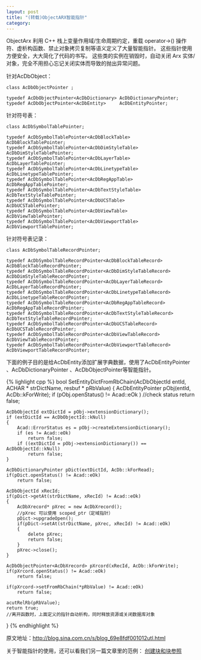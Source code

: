 ```yaml
---
layout: post
title: "(转载)ObjectARX智能指针"
category: 
---
```


ObjectArx 利用 C++ 栈上变量作用域/生命周期约定，重载 operator->() 操作符、虚析构函数、禁止对象拷贝复制等语义定义了大量智能指针。
这些指针使用方便安全，大大简化了代码的书写。
这些类的实例在销毁时，自动关闭 Arx 实体/对象，完全不用担心忘记关闭实体而导致的抛出异常问题。

针对AcDbObject：

	class AcDbObjectPointer ;

	typedef AcDbObjectPointer<AcDbDictionary> AcDbDictionaryPointer;
	typedef AcDbObjectPointer<AcDbEntity>     AcDbEntityPointer;

针对符号表：

	class AcDbSymbolTablePointer;

	typedef AcDbSymbolTablePointer<AcDbBlockTable>     AcDbBlockTablePointer;
	typedef AcDbSymbolTablePointer<AcDbDimStyleTable>  AcDbDimStyleTablePointer;
	typedef AcDbSymbolTablePointer<AcDbLayerTable>     AcDbLayerTablePointer;
	typedef AcDbSymbolTablePointer<AcDbLinetypeTable>  AcDbLinetypeTablePointer;
	typedef AcDbSymbolTablePointer<AcDbRegAppTable>    AcDbRegAppTablePointer;
	typedef AcDbSymbolTablePointer<AcDbTextStyleTable> AcDbTextStyleTablePointer;
	typedef AcDbSymbolTablePointer<AcDbUCSTable>       AcDbUCSTablePointer;
	typedef AcDbSymbolTablePointer<AcDbViewTable>      AcDbViewTablePointer;
	typedef AcDbSymbolTablePointer<AcDbViewportTable>  AcDbViewportTablePointer;

针对符号表记录：

	class AcDbSymbolTableRecordPointer;

	typedef AcDbSymbolTableRecordPointer<AcDbBlockTableRecord>     AcDbBlockTableRecordPointer;
	typedef AcDbSymbolTableRecordPointer<AcDbDimStyleTableRecord>  AcDbDimStyleTableRecordPointer;
	typedef AcDbSymbolTableRecordPointer<AcDbLayerTableRecord>     AcDbLayerTableRecordPointer;
	typedef AcDbSymbolTableRecordPointer<AcDbLinetypeTableRecord>  AcDbLinetypeTableRecordPointer;
	typedef AcDbSymbolTableRecordPointer<AcDbRegAppTableRecord>    AcDbRegAppTableRecordPointer;
	typedef AcDbSymbolTableRecordPointer<AcDbTextStyleTableRecord> AcDbTextStyleTableRecordPointer;
	typedef AcDbSymbolTableRecordPointer<AcDbUCSTableRecord>       AcDbUCSTableRecordPointer;
	typedef AcDbSymbolTableRecordPointer<AcDbViewTableRecord>      AcDbViewTableRecordPointer;
	typedef AcDbSymbolTableRecordPointer<AcDbViewportTableRecord>  AcDbViewportTableRecordPointer;
 
下面的例子目的是给AcDbEntity添加扩展字典数据，使用了AcDbEntityPointer 、AcDbDictionaryPointer 、AcDbObjectPointer<AcDbXrecord>等智能指针。

{% lighlight cpp %}
bool SetEntityDictFromRbChain(AcDbObjectId entId, ACHAR * strDictName, resbuf * pRbValue)
{
	AcDbEntityPointer pObj(entId, AcDb::kForWrite);
	if (pObj.openStatus() != Acad::eOk )	//check status
		return false;

	AcDbObjectId extDictId = pObj->extensionDictionary();
	if (extDictId == AcDbObjectId::kNull)
	{
		Acad::ErrorStatus es = pObj->createExtensionDictionary();
		if (es != Acad::eOk)
			return false;
		if ((extDictId = pObj->extensionDictionary()) == AcDbObjectId::kNull)
			return false;
	}

	AcDbDictionaryPointer pDict(extDictId, AcDb::kForRead);
	if(pDict.openStatus() != Acad::eOk)
		return false;

	AcDbObjectId xRecId;
	if(pDict->getAt(strDictName, xRecId) != Acad::eOk)
	{
		AcDbXrecord* pXrec = new AcDbXrecord();
		//pXrec 可以使用 scoped_ptr（定域指针）
		pDict->upgradeOpen();
		if(pDict->setAt(strDictName, pXrec, xRecId) != Acad::eOk)
		{
			delete pXrec;
			return false;
		}
		pXrec->close();
	}

	AcDbObjectPointer<AcDbXrecord> pXrcord(xRecId, AcDb::kForWrite);
	if(pXrcord.openStatus() != Acad::eOk) 
		return false; 

	if(pXrcord->setFromRbChain(*pRbValue) != Acad::eOk) 
		return false;

	acutRelRb(pRbValue);
	return true;
	//离开函数时，上面定义的指针自动析构，同时释放资源或关闭数据库对象
}
{% endhighlight %}

原文地址：http://blog.sina.com.cn/s/blog_69e8fdf001012utl.html

关于智能指针的使用，还可以看我们另一篇文章里的范例： [创建块和块参照](../../../2015/04/27/create-block.html)
